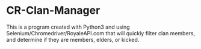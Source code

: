 # CR-Clan-Manager
This is a program created with Python3 and using Selenium/Chromedriver/RoyaleAPI.com that will quickly filter clan members, and determine if they are members, elders, or kicked. 
